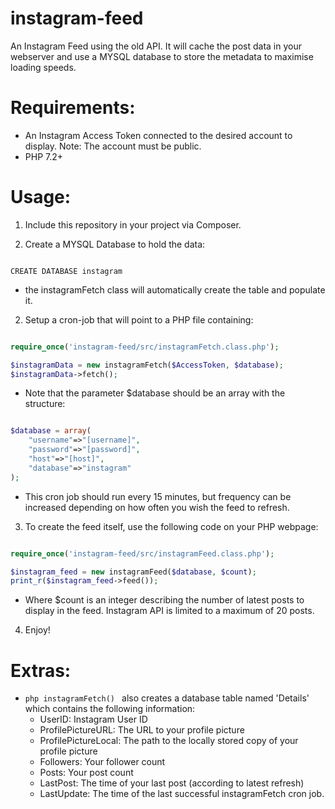 # instagram-feed
An Instagram Feed using the old API. It will cache the post data in your webserver and use a MYSQL database to store the metadata to maximise loading speeds.

# Requirements:

- An Instagram Access Token connected to the desired account to display. Note: The account must be public.
- PHP 7.2+


# Usage:

1. Include this repository in your project via Composer.

2. Create a MYSQL Database to hold the data:

```mysql

CREATE DATABASE instagram

```
- the instagramFetch class will automatically create the table and populate it.


2. Setup a cron-job that will point to a PHP file containing:

```php

require_once('instagram-feed/src/instagramFetch.class.php');

$instagramData = new instagramFetch($AccessToken, $database);
$instagramData->fetch();

```
- Note that the parameter $database should be an array with the structure:

```php

$database = array(
	"username"=>"[username]",
	"password"=>"[password]",
	"host"=>"[host]",
	"database"=>"instagram"
);

```

- This cron job should run every 15 minutes, but frequency can be increased depending on how often you wish the feed to refresh.


3. To create the feed itself, use the following code on your PHP webpage:

```php

require_once('instagram-feed/src/instagramFeed.class.php');

$instagram_feed = new instagramFeed($database, $count);
print_r($instagram_feed->feed());


```

- Where $count is an integer describing the number of latest posts to display in the feed. Instagram API is limited to a maximum of 20 posts.

4. Enjoy!


# Extras:

- ```php instagramFetch() ``` also creates a database table named 'Details' which contains the following information:
	- UserID: Instagram User ID
	- ProfilePictureURL: The URL to your profile picture
	- ProfilePictureLocal: The path to the locally stored copy of your profile picture
	- Followers: Your follower count
	- Posts: Your post count
	- LastPost: The time of your last post (according to latest refresh)
	- LastUpdate: The time of the last successful instagramFetch cron job.
